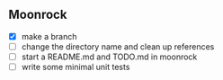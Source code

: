 ## Moonrock

- [X] make a branch
- [ ] change the directory name and clean up references
- [ ] start a README.md and TODO.md in moonrock
- [ ] write some minimal unit tests
